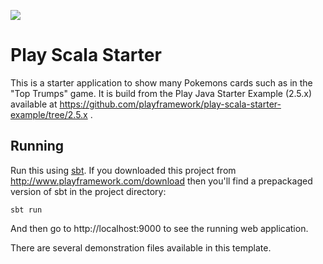[<img src="https://img.shields.io/travis/playframework/play-scala-starter-example.svg"/>](https://travis-ci.org/playframework/play-scala-starter-example)

# Play Scala Starter

This is a starter application to show many Pokemons cards such as in the "Top
Trumps" game. It is build from the Play Java Starter Example (2.5.x) available at
https://github.com/playframework/play-scala-starter-example/tree/2.5.x .


## Running

Run this using [sbt](http://www.scala-sbt.org/).  If you downloaded this project from http://www.playframework.com/download then you'll find a prepackaged version of sbt in the project directory:

```
sbt run
```

And then go to http://localhost:9000 to see the running web application.

There are several demonstration files available in this template.
